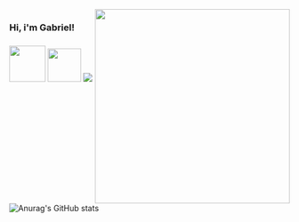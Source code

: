 
<img align="right" src="https://devbook.com.br/curso-golang/images/banner.png" max-width="350px" width="350px" align="right">

<h3 align="left"> Hi, i'm Gabriel!</h3>
<h3></h3>

<!-- 
-  <p>Growth Hacker<br></p>
-  <p>Pentest enthusiastic</p> -->

<!--
- <p>I'm from Brazil©</p>
- <p>I'm focusing on Machine Learn and Front-End Development<br></p>
-->  

<!--
<div style="display: inline_block"><br>
  <img   height="30" width="70" src="https://raw.githubusercontent.com/devicons/devicon/master/icons/python/python-original.svg">
  <img   height="30" width="70" src="https://raw.githubusercontent.com/devicons/devicon/master/icons/javascript/javascript-plain.svg">
  
  <!--<img align="center" alt="Rafa-React" height="30" width="70" src="https://raw.githubusercontent.com/devicons/devicon/master/icons/react/react-original.svg">
  <img align="center" alt="Rafa-HTML" height="30" width="70" src="https://raw.githubusercontent.com/devicons/devicon/master/icons/html5/html5-original.svg">
  <img align="center" alt="Rafa-CSS" height="30" width="70" src="https://raw.githubusercontent.com/devicons/devicon/master/icons/css3/css3-original.svg">
    
<img   height="30" width="100" src="https://img.shields.io/badge/Kotlin-0095D5?&style=for-the-badge&logo=kotlin&logoColor=white"> 
</div>
<div> 
  -->
  <a href="https://www.twitch.tv/v0ltmx" target="_blank"><img src="https://img.shields.io/badge/Twitch-9146FF?style=for-the-badge&logo=twitch&logoColor=white" target="_blank" max-width="65px" width="65px"></a>
  <a href="https://steamcommunity.com/id/v0ltmx" target="_blank"><img src="https://img.shields.io/badge/Steam-000000?style=for-the-badge&logo=steam&logoColor=white" target="_blank" max-width="60px" width="60px"></a>
  ![](https://komarev.com/ghpvc/?username=your-github-v0ltmx&color=blueviolet&label=Views)  
  ![Anurag's GitHub stats](https://github-readme-stats.vercel.app/api?username=v0ltmx&show_icons=true&theme=radical&line_height=20&line_width=20)



  
<!-- [![Readme Card](https://github-readme-stats.vercel.app/api/pin/?username=v0ltmx&repo=AgriculturaInteligente)](https://github.com/anuraghazra/github-readme-stats) -->



<!-- [![Top Langs](https://github-readme-stats.vercel.app/api/top-langs/?username=v0ltmx&layout=compact)](https://github.com/v0ltmx/github-readme-stats)
![Anurag's GitHub stats](https://github-readme-stats.vercel.app/api?username=v0ltmx&show_icons=true&theme=radical) -->



<!--
**v0ltmx/v0ltmx** is a ✨ _special_ ✨ repository because its `README.md` (this file) appears on your GitHub profile.

Here are some ideas to get you started:

- 🔭 I’m currently working on ...
- 🌱 I’m currently learning ...
- 👯 I’m looking to collaborate on ...
- 🤔 I’m looking for help with ...
- 💬 Ask me about ...
- 📫 How to reach me: ...
- 😄 Pronouns: ...
- ⚡ Fun fact: ...
-->

<!--
 ![Snake animation](https://github.com/v0ltmx/v0ltmx/blob/output/github-contribution-grid-snake.svg)
-->
